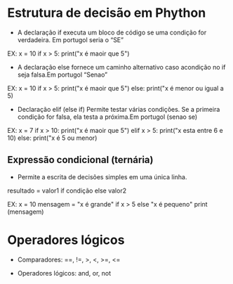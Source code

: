 # Estrutura de decisão em Phython

- A declaração if executa um bloco de código se uma condição for verdadeira. Em portugol seria o “SE”

EX: 
x = 10
if x > 5:
    print("x é maoir que 5")

- A declaração else fornece um caminho alternativo caso acondição no if seja falsa.Em portugol “Senao”

EX:
x = 10
if x > 5:
    print("x é maoir que 5")
else:
    print("x é menor ou igual a 5)

- Declaração elif (else if)
Permite testar várias condições. Se a primeira condição for falsa, ela testa a próxima.Em portugol (senao se)

EX:
x = 7
if x > 10:
    print("x é maoir que 5")
elif x > 5:
    print("x esta entre 6 e 10)
else:
    print("x é 5 ou menor)

## Expressão condicional (ternária)
- Permite a escrita de decisões simples em uma única linha.

resultado = valor1 if condição else valor2

EX:
x = 10
mensagem = "x é grande" if x > 5 else "x é pequeno"
print (mensagem)

# Operadores lógicos
- Comparadores: ==, !=, >, <, >=, <=

- Operadores lógicos: and, or, not